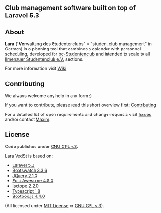 ## Club management software built on top of Laravel 5.3

## About
**Lara** ("**Ve**rwaltung **d**es **St**udentenclubs" = "student club management" in German) is a planning tool that combines a calender with personnel scheduling, developed for [bc-Studentenclub](http://www.bc-club.de) and intended to scale to all [Ilmenauer Studentenclub e.V.](http://www.il-sc.de) sections.

For more information visit [Wiki](https://github.com/ILSCeV/lara-vedst/wiki)


## Contributing
We always welcome any help in any form :)

If you want to contribute, please read this short overview first: [Contributing](https://github.com/ILSCeV/lara-vedst/wiki/Contributing)

For a detailed list of open requirements and change-requests visit [Issues](https://github.com/4D44H/lara-vedst/issues) and/or contact [Maxim](https://github.com/4D44H).


## License
Code published under [GNU GPL v.3](https://github.com/4D44H/lara-vedst/blob/master/LICENSE).

Lara VedSt is based on: 
- [Laravel 5.3](http://laravel.com)
- [Bootswatch 3.3.6](http://bootswatch.com)
- [JQuery 2.1.3](http://jquery.com)
- [Font Awesome 4.5.0](http://fortawesome.github.io/Font-Awesome) 
- [Isotope 2.2.0](http://isotope.metafizzy.co/)
- [Typescript 1.8](http://www.typescriptlang.org/)
- [Bootbox.js 4.4.0](http://bootboxjs.com/)

(All licensed under [MIT License](http://opensource.org/licenses/MIT) or [GNU GPL v.3](http://opensource.org/licenses/GPL-3.0)).
